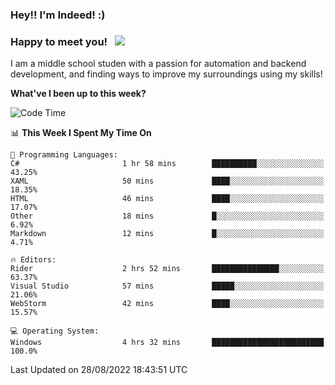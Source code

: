 ### Hey!! I'm Indeed! :) 

### Happy to meet you! &nbsp; ![](https://visitor-badge.glitch.me/badge?page_id=Indeedornot.Indeedornot)

I am a middle school studen with a passion for automation and backend development, and finding ways to improve my surroundings using my skills!

**What've I been up to this week?** 

<!--START_SECTION:waka-->
![Code Time](http://img.shields.io/badge/Code%20Time-324%20hrs%2017%20mins-blue)

📊 **This Week I Spent My Time On** 

```text
💬 Programming Languages: 
C#                       1 hr 58 mins        ██████████░░░░░░░░░░░░░░░   43.25% 
XAML                     50 mins             ████░░░░░░░░░░░░░░░░░░░░░   18.35% 
HTML                     46 mins             ████░░░░░░░░░░░░░░░░░░░░░   17.07% 
Other                    18 mins             █░░░░░░░░░░░░░░░░░░░░░░░░   6.92% 
Markdown                 12 mins             █░░░░░░░░░░░░░░░░░░░░░░░░   4.71%

🔥 Editors: 
Rider                    2 hrs 52 mins       ███████████████░░░░░░░░░░   63.37% 
Visual Studio            57 mins             █████░░░░░░░░░░░░░░░░░░░░   21.06% 
WebStorm                 42 mins             ████░░░░░░░░░░░░░░░░░░░░░   15.57%

💻 Operating System: 
Windows                  4 hrs 32 mins       █████████████████████████   100.0%

```


 Last Updated on 28/08/2022 18:43:51 UTC
<!--END_SECTION:waka-->
